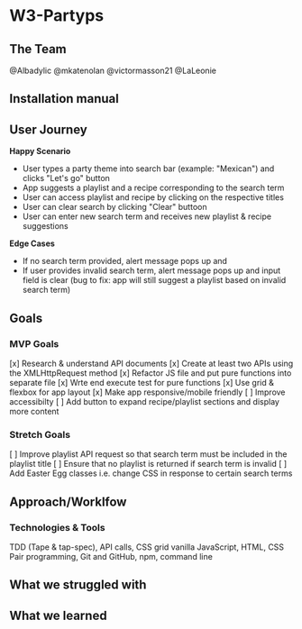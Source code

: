 # W3-Partyps

## The Team 
@Albadylic 
@mkatenolan
@victormasson21 
@LaLeonie

## Installation manual 

## User Journey 
**Happy Scenario** 
- User types a party theme into search bar (example: "Mexican") and clicks "Let's go" button 
- App suggests a playlist and a recipe corresponding to the search term 
- User can access playlist and recipe by clicking on the respective titles
- User can clear search by clicking "Clear" buttoon 
- User can enter new search term and receives new playlist & recipe suggestions

**Edge Cases** 
- If no search term provided, alert message pops up and
- If user provides invalid search term, alert message pops up and input field is clear 
(bug to fix: app will still suggest a playlist based on invalid search term) 


## Goals
### MVP Goals
[x] Research & understand API documents
[x] Create at least two APIs using the XMLHttpRequest method
[x] Refactor JS file and put pure functions into separate file 
[x] Wrte end execute test for pure functions 
[x] Use grid & flexbox for app layout 
[x] Make app responsive/mobile friendly
[ ] Improve accessibilty 
[ ] Add button to expand recipe/playlist sections and display more content 


### Stretch Goals
[ ] Improve playlist API request so that search term must be included in the playlist title 
[ ] Ensure that no playlist is returned if search term is invalid
[ ] Add Easter Egg classes i.e. change CSS in response to certain search terms 

## Approach/Worklfow 
### Technologies & Tools 
TDD (Tape & tap-spec), API calls, CSS grid
vanilla JavaScript, HTML, CSS
Pair programming, Git and GitHub, npm, command line

## What we struggled with

## What we learned
